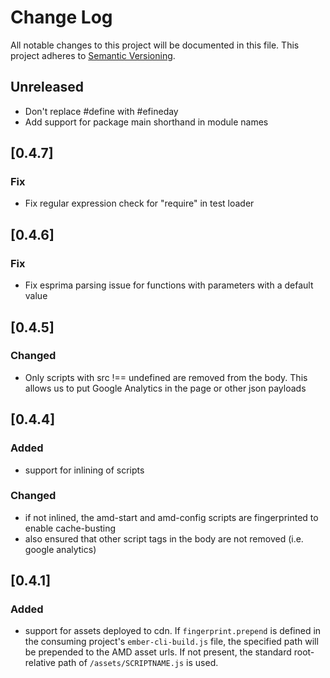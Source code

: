 # Change Log
All notable changes to this project will be documented in this file.
This project adheres to [Semantic Versioning](http://semver.org/).

## Unreleased
- Don't replace #define with #efineday
- Add support for package main shorthand in module names

## [0.4.7]
### Fix
- Fix regular expression check for "require" in test loader

## [0.4.6]
### Fix
- Fix esprima parsing issue for functions with parameters with a default value

## [0.4.5]
### Changed
- Only scripts with src !== undefined are removed from the body. This allows us to put Google Analytics in the page or other json payloads

## [0.4.4]
### Added
- support for inlining of scripts
### Changed
- if not inlined, the amd-start and amd-config scripts are fingerprinted to enable cache-busting
- also ensured that other script tags in the body are not removed (i.e. google analytics)

## [0.4.1]
### Added
- support for assets deployed to cdn. If `fingerprint.prepend` is defined in the consuming project's `ember-cli-build.js` file, the specified path will be prepended to the AMD asset urls. If not present, the standard root-relative path of `/assets/SCRIPTNAME.js` is used.
